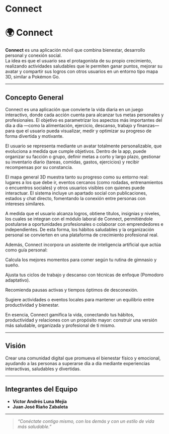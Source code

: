 # Connect

# 🌍 Connect

**Connect** es una aplicación móvil que combina bienestar, desarrollo personal y conexión social.  
La idea es que el usuario sea el protagonista de su propio crecimiento, realizando actividades saludables que le permiten ganar puntos, mejorar su avatar y compartir sus logros con otros usuarios en un entorno tipo mapa 3D, similar a Pokémon Go.

---


## Concepto General

Connect es una aplicación que convierte la vida diaria en un juego interactivo, donde cada acción cuenta para alcanzar tus metas personales y profesionales.
El objetivo es parametrizar los aspectos más importantes del día a día —como la alimentación, ejercicio, descanso, trabajo y finanzas— para que el usuario pueda visualizar, medir y optimizar su progreso de forma divertida y motivante.

El usuario se representa mediante un avatar totalmente personalizable, que evoluciona a medida que cumple objetivos.
Dentro de la app, puede organizar su facción o grupo, definir metas a corto y largo plazo, gestionar su inventario diario (tareas, comidas, gastos, ejercicios) y recibir recompensas por su constancia.

El mapa general 3D muestra tanto su progreso como su entorno real: lugares a los que debe ir, eventos cercanos (como rodadas, entrenamientos o encuentros sociales) y otros usuarios visibles con quienes puede interactuar.
El sistema incluye un apartado social con publicaciones, estados y chat directo, fomentando la conexión entre personas con intereses similares.

A medida que el usuario alcanza logros, obtiene títulos, insignias y niveles, los cuales se integran con el módulo laboral de Connect, permitiéndole postularse a oportunidades profesionales o colaborar con emprendedores e independientes.
De esta forma, los hábitos saludables y la organización personal se convierten en una plataforma de crecimiento profesional real.

Además, Connect incorpora un asistente de inteligencia artificial que actúa como guía personal:

Calcula los mejores momentos para comer según tu rutina de gimnasio y sueño.

Ajusta tus ciclos de trabajo y descanso con técnicas de enfoque (Pomodoro adaptativo).

Recomienda pausas activas y tiempos óptimos de desconexión.

Sugiere actividades o eventos locales para mantener un equilibrio entre productividad y bienestar.

En esencia, Connect gamifica la vida, conectando tus hábitos, productividad y relaciones con un propósito mayor: construir una versión más saludable, organizada y profesional de ti mismo.

---

## Visión

Crear una comunidad digital que promueva el bienestar físico y emocional, ayudando a las personas a superarse día a día mediante experiencias interactivas, saludables y divertidas.

---

## Integrantes del Equipo

- **Víctor Andrés Luna Mejía**  
- **Juan José Riaño Zabaleta**

---

> *“Conéctate contigo mismo, con los demás y con un estilo de vida más saludable.”*
